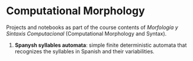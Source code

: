 # Computational Morphology

Projects and notebooks as part of the course contents of _Morfología y Sintaxis Computacional_ (Computational Morphology and Syntax).

1. **Spanysh syllables automata**: simple finite deterministic automata that recognizes the syllables in Spanish and their variabilities.

